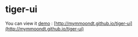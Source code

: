 # tiger-ui

You can view it [demo](http://mymmoondt.github.io/tiger-ui) : [http://mymmoondt.github.io/tiger-ui](http://mymmoondt.github.io/tiger-ui)
